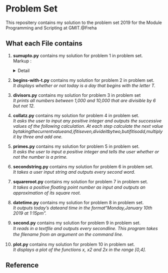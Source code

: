 # Problem Set

This repositery contains my solution to the problem set 2019 for the Module
Programming and Scripting at GMIT.@Freha

## What each File contains

1. **sumupto.py** contains my solution for  problem 1 in problem set.<br />
Markup : <details>
           <summary>Detail</summary>
           <p>*It ask user to input any positive integer and outputs the sum of all numbers between one and that number. first in program it check the input to make sure number is positive (refernce:https://stackoverflow.com/a/23294659), if valid input it call the function sum and pass this input as an argument that fuction use while loop to calculate sum and return that sum value that  is printed* </p>
         </details>
    

2.  **begins-with-t.py** contains my solution for  problem 2 in problem set.<br />
    *It displays whether or not today is a day that begins with the letter T.*
3. **divisors.py** contains my solution for  problem 3 in problem set<br />
    *It prints all numbers between 1,000 and 10,000 that are divisible by 6 but not 12.*
4. **collatz.py** contains my solution for  problem 4 in problem set.<br />
*It asks the user to input any positive integer and outputs the successive values of the following calculation. At each step calculate the next value bytakingthecurrentvalueand,ifitiseven,divideitbytwo,butifitisodd,multiply it by three and add one.*
5. **primes.py** contains my solution for  problem 5 in problem set.<br />*It asks the user to input a positive integer and tells the user whether or not the number is a prime.*
6. **secondstring.py** contains my solution for  problem 6 in problem set.<br />*It takes a user input string and outputs every second word.*
7. **squareroot.py** contains my solution for  problem 7 in problem set.<br />*It takes a positive ﬂoating point number as input and outputs an approximation of its square root.*
8. **datetime.py** contains my solution for  problem 8 in problem set.<br />*It outputs today’s dateand time in the format“Monday,January 10th 2019 at 1:15pm”.*
9. **second.py** contains my solution for  problem 9 in problem set.<br />*It reads in a textﬁle and outputs every secondline. This program takes the ﬁlename from an argument on the command line.*
10. **plot.py** contains my solution for  problem 10 in problem set.<br />*It displays a plot of the functions x, x2 and 2x in the range [0,4].*
## Reference
